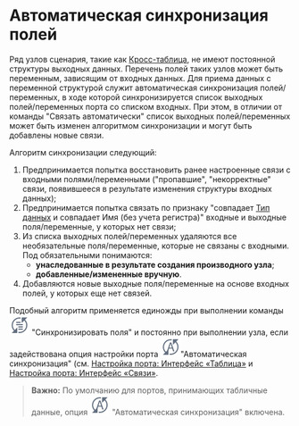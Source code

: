 # Автоматическая синхронизация полей

Ряд узлов сценария, такие как [Кросс-таблица](../../processors/transformation/cross_table.md), не имеют постоянной структуры выходных данных. Перечень полей таких узлов может быть переменным, зависящим от входных данных. Для приема данных с переменной структурой служит автоматическая синхронизация полей/переменных, в ходе которой синхронизируется список выходных полей/переменных порта со списком входных. При этом, в отличии от команды "Связать автоматически" список выходных полей/переменных может быть изменен алгоритмом синхронизации и могут быть добавлены новые связи.

Алгоритм синхронизации следующий:

 1. Предпринимается попытка восстановить ранее настроенные связи с входными полями/переменными ("пропавшие", "некорректные" связи, появившееся в результате изменения структуры входных данных);
 2. Предпринимается попытка связать по признаку "совпадает [Тип данных](../../data/datatype.md)
  и совпадает Имя (без учета регистра)" входные и выходные поля/переменные, у которых нет связи;
 3. Из списка выходных полей/переменных удаляются все необязательные поля/переменные, которые не связаны с входными. Под обязательными понимаются:
    * **унаследованные в результате создания производного узла**;
    * **добавленные/измененные вручную**.
 4. Добавляются новые выходные поля/переменные на основе входных полей, у которых еще нет связей.

Подобный алгоритм применяется единожды при выполнении команды
![Синхронизировать поля](../../media/app/beginning/scenario/toolbar-18-177.svg)
"Синхронизировать поля" и постоянно при выполнении узла, если задействована опция настройки порта
![Автоматическая синхронизация](../../media/app/beginning/scenario/toolbar-18-178.svg)"Автоматическая синхронизация"
(см. [Настройка порта: Интерфейс «Таблица»](./interface-table.md)
и [Настройка порта: Интерфейс «Связи»](./interface-relations.md).

>**Важно:**
>По умолчанию для портов, принимающих табличные данные, опция ![Автоматическая синхронизация](../../media/app/beginning/scenario/toolbar-18-178.svg) "Автоматическая синхронизация" включена.